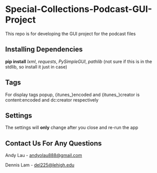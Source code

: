 # Special-Collections-Podcast-GUI-Project
This repo is for developing the GUI project for the podcast files

## Installing Dependencies
    
**pip install** *lxml*, *requests*, *PySimpleGUI*, *pathlib* (not sure if this is in the stdlib, so install it just in case)

## Tags

For display tags popup, {itunes_}encoded and {itunes_}creator is content:encoded and dc:creator respectively 

## Settings

The settings will **only** change after you close and re-run the app

## Contact Us For Any Questions

Andy Lau - andyolau888@gmail.com

Dennis Lam - del225@lehigh.edu